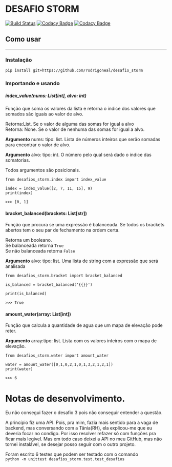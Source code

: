 # DESAFIO STORM

[![Build Status](https://travis-ci.com/rodrigoneal/desafio_storm.svg?branch=master)](https://travis-ci.com/rodrigoneal/desafio_storm)
[![Codacy Badge](https://app.codacy.com/project/badge/Grade/1c0c887dea1648b2973cc2d541126edb)](https://www.codacy.com/gh/rodrigoneal/desafio_storm/dashboard?utm_source=github.com&utm_medium=referral&utm_content=rodrigoneal/desafio_storm&utm_campaign=Badge_Grade)
[![Codacy Badge](https://app.codacy.com/project/badge/Coverage/1c0c887dea1648b2973cc2d541126edb)](https://www.codacy.com/gh/rodrigoneal/desafio_storm/dashboard?utm_source=github.com&utm_medium=referral&utm_content=rodrigoneal/desafio_storm&utm_campaign=Badge_Coverage)

## Como usar

---

### Instalação

`pip install git+https://github.com/rodrigoneal/desafio_storm`

### Importando e usando

##### index_value(nums: List[int], alvo: int)

Função que soma os valores da lista e retorna o indice dos valores que somados são
iguais ao valor de alvo. <br />

Retorna:List. Se o valor de alguma das somas for igual a alvo<br /> Retorna: None. Se o
valor de nenhuma das somas for igual a alvo.

**Argumento** nums: tipo: list. Lista de números inteiros que serão somadas para
encontrar o valor de alvo.

**Argumento** alvo: tipo: int. O número pelo qual será dado o indice das somatorias.

Todos argumentos são posicionais.

`from desafios_storm.index import index_value`

`index = index_value([2, 7, 11, 15], 9)` <br /> `print(index)`

`>>> [0, 1]`

#### bracket_balanced(brackets: List[str])

Função que procura se uma expressão é balanceada. Se todos os brackets abertos tem o seu
par de fechamento na ordem certa.

Retorna um booleano. <br /> Se balanceada retorna `True` <br /> Se não balanceada
retorna `False`

**Argumento** alvo: tipo: list. Uma lista de string com a expressão que será analisada

`from desafios_storm.bracket import bracket_balanced`

`is_balanced = bracket_balanced('{{}}')`

`print(is_balanced)`

`>>> True`

#### amount_water(array: List[int])

Função que calcula a quantidade de agua que um mapa de elevação pode reter.

**Argumento** array:tipo: list. Lista com os valores inteiros com o mapa de elevação.

`from desafios_storm.water import amount_water`

`water = amount_water([0,1,0,2,1,0,1,3,2,1,2,1])` <br /> `print(water)`

`>>> 6`

# Notas de desenvolvimento.

Eu não consegui fazer o desafio 3 pois não conseguir entender a questão.

A princípio fiz uma API. Pois, pra mim, fazia mais sentido para a vaga de backend, mas
conversando com a Tânia(RH), ela explicou-me que eu deveria focar no condigo. Por isso
resolver refazer só com funções pra ficar mais legivel. Mas em todo caso deixei a API no
meu GitHub, mas não tornei instalável, se desejar posso seguir com o outro projeto.

Foram escrito 6 testes que podem ser testado com o comando <br />
`python -m unittest desafios_storm.test.test_desafios`
